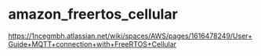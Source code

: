 # amazon_freertos_cellular

https://1ncegmbh.atlassian.net/wiki/spaces/AWS/pages/1616478249/User+Guide+MQTT+connection+with+FreeRTOS+Cellular
